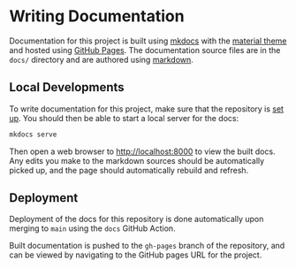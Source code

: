 # Writing Documentation

Documentation for this project is built using [mkdocs](https://www.mkdocs.org/)
with the [material theme](https://squidfunk.github.io/mkdocs-material/)
and hosted using [GitHub Pages](https://pages.github.com/).
The documentation source files are in the `docs/` directory
and are authored using [markdown](https://docs.github.com/en/get-started/writing-on-github/getting-started-with-writing-and-formatting-on-github/basic-writing-and-formatting-syntax).

## Local Developments

To write documentation for this project, make sure that the repository is [set up](./setup.md).
You should then be able to start a local server for the docs:

```bash
mkdocs serve
```

Then open a web browser to [http://localhost:8000](http://localhost:8000) to view the built docs.
Any edits you make to the markdown sources should be automatically picked up,
and the page should automatically rebuild and refresh.

## Deployment

Deployment of the docs for this repository is done automatically upon merging to `main`
using the `docs` GitHub Action.

Built documentation is pushed to the `gh-pages` branch of the repository,
and can be viewed by navigating to the GitHub pages URL for the project.
